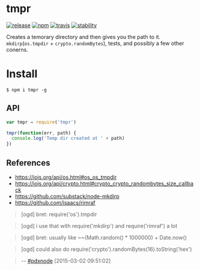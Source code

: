 # tmpr

[![release][release-image]][release-url]
[![npm][npm-image]][npm-url]
[![travis][travis-image]][travis-url]
[![stability][stability-image]][stability-url]

[release-image]: https://img.shields.io/github/release/bcomnes/node-tmpr.svg?style=flat-square
[release-url]: https://github.com/bcomnes/node-tmpr/releases/latest
[npm-image]: https://img.shields.io/npm/v/tmpr.svg?style=flat-square
[npm-url]: https://www.npmjs.com/package/tmpr
[travis-image]: https://img.shields.io/travis/bcomnes/node-tmpr.svg?style=flat-square
[travis-url]: https://travis-ci.org/bcomnes/node-tmpr
[stability-image]: https://img.shields.io/badge/stability-2%20--%20unstable-yellow.svg?style=flat-square
[stability-url]: https://nodejs.org/api/documentation.html#documentation_stability_index

Creates a temorary directory and then gives you the path to it.  `mkdirp`(`os.tmpdir` + `crypto.randomBytes`), tests, and possibly a few other conerns.

# Install

```
$ npm i tmpr -g
```

## API

```js
var tmpr = require('tmpr')

tmpr(function(err, path) {
  console.log('Temp dir created at ' + path)
})
```

## References

- https://iojs.org/api/os.html#os_os_tmpdir
- https://iojs.org/api/crypto.html#crypto_crypto_randombytes_size_callback
- https://github.com/substack/node-mkdirp
- https://github.com/isaacs/rimraf

> [ogd] bret: require('os').tmpdir

> [ogd] i use that with require('mkdirp') and require('rimraf') a lot

> [ogd] bret: usually like ~~(Math.random() * 1000000) + Date.now()

> [ogd] could also do require('crypto').randomBytes(16).toString('hex')

> -- [#pdxnode](irc://chat.us.freenode.net/pdxnode) [2015-03-02 09:51:02]
